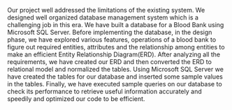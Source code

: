  Our project well addressed the limitations of the existing system. We designed well organized database management system which is a challenging job in this era. We have built a database for a Blood Bank using Microsoft SQL Server. Before implementing the database, in the design phase, we have explored various features, operations of a blood bank to figure out required entities, attributes and the relationship among entities to make an efficient Entity Relationship Diagram(ERD).  After analyzing all the requirements, we have created our ERD and then converted the ERD to relational model and normalized the tables. Using Microsoft SQL Server we have created the tables for our database and inserted some sample values in the tables. Finally, we have executed sample queries on our database to check its performance to retrieve useful information accurately and speedily and optimized our code to be efficient.



